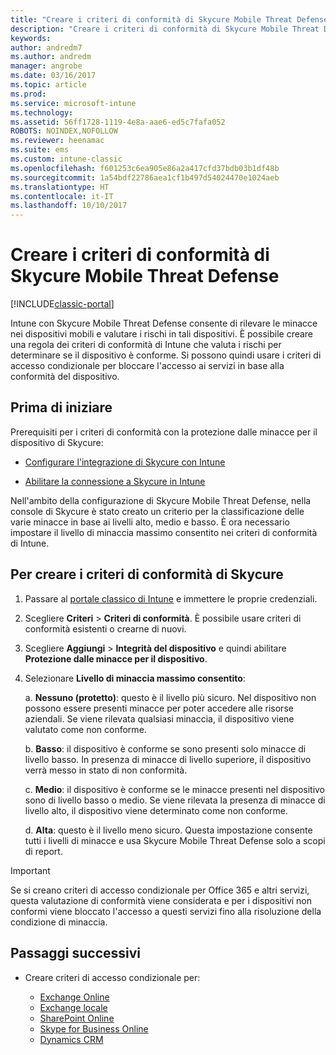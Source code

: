 ```yaml
---
title: "Creare i criteri di conformità di Skycure Mobile Threat Defense"
description: "Creare i criteri di conformità di Skycure Mobile Threat Defense nel portale classico di Intune."
keywords: 
author: andredm7
ms.author: andredm
manager: angrobe
ms.date: 03/16/2017
ms.topic: article
ms.prod: 
ms.service: microsoft-intune
ms.technology: 
ms.assetid: 56ff1728-1119-4e8a-aae6-ed5c7fafa052
ROBOTS: NOINDEX,NOFOLLOW
ms.reviewer: heenamac
ms.suite: ems
ms.custom: intune-classic
ms.openlocfilehash: f601253c6ea905e86a2a417cfd37bdb03b1df48b
ms.sourcegitcommit: 1a54bdf22786aea1cf1b497d54024470e1024aeb
ms.translationtype: HT
ms.contentlocale: it-IT
ms.lasthandoff: 10/10/2017
---
```

# <a name="create-skycure-mobile-threat-defense-compliance-policy"></a>Creare i criteri di conformità di Skycure Mobile Threat Defense

[!INCLUDE[classic-portal](../includes/classic-portal.md)]

Intune con Skycure Mobile Threat Defense consente di rilevare le minacce nei dispositivi mobili e valutare i rischi in tali dispositivi. È possibile creare una regola dei criteri di conformità di Intune che valuta i rischi per determinare se il dispositivo è conforme. Si possono quindi usare i criteri di accesso condizionale per bloccare l'accesso ai servizi in base alla conformità del dispositivo.

## <a name="before-you-begin"></a>Prima di iniziare

Prerequisiti per i criteri di conformità con la protezione dalle minacce per il dispositivo di Skycure:

-   [Configurare l'integrazione di Skycure con Intune](/intune-classic/deploy-use/setup-the-skycure-integration-with-Intune)

-   [Abilitare la connessione a Skycure in Intune](/intune-classic/deploy-use/enable-skycure-mobile-threat-defense-in-intune)

Nell'ambito della configurazione di Skycure Mobile Threat Defense, nella console di Skycure è stato creato un criterio per la classificazione delle varie minacce in base ai livelli alto, medio e basso. È ora necessario impostare il livello di minaccia massimo consentito nei criteri di conformità di Intune.

## <a name="to-create-skycure-compliance-policy"></a>Per creare i criteri di conformità di Skycure

1.  Passare al [portale classico di Intune](https://manage.microsoft.com/) e immettere le proprie credenziali.

2.  Scegliere **Criteri** &gt; **Criteri di conformità**. È possibile usare criteri di conformità esistenti o crearne di nuovi.

3.  Scegliere **Aggiungi** &gt; **Integrità del dispositivo** e quindi abilitare **Protezione dalle minacce per il dispositivo**.

4.  Selezionare **Livello di minaccia massimo consentito**:

    a.  **Nessuno (protetto)**: questo è il livello più sicuro. Nel dispositivo non possono essere presenti minacce per poter accedere alle risorse aziendali. Se viene rilevata qualsiasi minaccia, il dispositivo viene valutato come non conforme.

    b.  **Basso**: il dispositivo è conforme se sono presenti solo minacce di livello basso. In presenza di minacce di livello superiore, il dispositivo verrà messo in stato di non conformità.

    c.  **Medio**: il dispositivo è conforme se le minacce presenti nel dispositivo sono di livello basso o medio. Se viene rilevata la presenza di minacce di livello alto, il dispositivo viene determinato come non conforme.

    d.  **Alta**: questo è il livello meno sicuro. Questa impostazione consente tutti i livelli di minacce e usa Skycure Mobile Threat Defense solo a scopi di report.

> [!IMPORTANT]
> Se si creano criteri di accesso condizionale per Office 365 e altri servizi, questa valutazione di conformità viene considerata e per i dispositivi non conformi viene bloccato l'accesso a questi servizi fino alla risoluzione della condizione di minaccia.

## <a name="span-idmonitor-device-threats-classanchorspan-idnext-steps-classanchorspan-idtoc477360344-classanchorspanspanspannext-steps"></a><span id="monitor-device-threats" class="anchor"><span id="next-steps" class="anchor"><span id="_Toc477360344" class="anchor"></span></span></span>Passaggi successivi

-   Creare criteri di accesso condizionale per:

    -   [Exchange Online](/intune-classic/deploy-use/restrict-access-to-exchange-online-with-microsoft-intune)
    -   [Exchange locale](/intune-classic/deploy-use/restrict-access-to-exchange-onpremises-with-microsoft-intune)
    -   [SharePoint Online](/intune-classic/deploy-use/restrict-access-to-sharepoint-online-with-microsoft-intune)
    -   [Skype for Business Online](/intune-classic/deploy-use/restrict-access-to-skype-for-business-online-with-microsoft-intune)
    -   [Dynamics CRM](/intune-classic/deploy-use/restrict-access-to-dynamics-crm-online-with-microsoft-intune)
